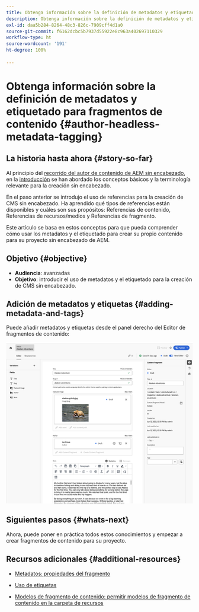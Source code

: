 ```yaml
---
title: Obtenga información sobre la definición de metadatos y etiquetado para fragmentos de contenido
description: Obtenga información sobre la definición de metadatos y etiquetado para fragmentos de contenido
exl-id: daa5b284-8264-48c3-826c-7909cff4d1a0
source-git-commit: f6162dcbc5b7937d55922e8c963a402697110329
workflow-type: ht
source-wordcount: '191'
ht-degree: 100%

---
```


# Obtenga información sobre la definición de metadatos y etiquetado para fragmentos de contenido {#author-headless-metadata-tagging}

## La historia hasta ahora {#story-so-far}

Al principio del [recorrido del autor de contenido de AEM sin encabezado](overview.md), en la [introducción](introduction.md) se han abordado los conceptos básicos y la terminología relevante para la creación sin encabezado.

En el paso anterior se introdujo el uso de referencias para la creación de CMS sin encabezado. Ha aprendido qué tipos de referencias están disponibles y cuáles son sus propósitos: Referencias de contenido, Referencias de recursos/medios y Referencias de fragmento.

Este artículo se basa en estos conceptos para que pueda comprender cómo usar los metadatos y el etiquetado para crear su propio contenido para su proyecto sin encabezado de AEM.

## Objetivo {#objective}

* **Audiencia**: avanzadas
* **Objetivo**: introducir el uso de metadatos y el etiquetado para la creación de CMS sin encabezado.

## Adición de metadatos y etiquetas {#adding-metadata-and-tags}

Puede añadir metadatos y etiquetas desde el panel derecho del Editor de fragmentos de contenido:

![Editor de fragmentos de contenido: Alaska Spirits](/help/sites-cloud/administering/content-fragments/assets/cf-authoring-overview.png)

## Siguientes pasos {#whats-next}

Ahora, puede poner en práctica todos estos conocimientos y empezar a crear fragmentos de contenido para su proyecto.

## Recursos adicionales {#additional-resources}

* [Metadatos: propiedades del fragmento](/help/sites-cloud/administering/content-fragments/authoring.md#view-properties-tags)

* [Uso de etiquetas](/help/sites-cloud/authoring/sites-console/tags.md)

* [Modelos de fragmento de contenido: permitir modelos de fragmento de contenido en la carpeta de recursos](/help/sites-cloud/administering/content-fragments/content-fragment-models.md#allowing-content-fragment-models-assets-folder)
